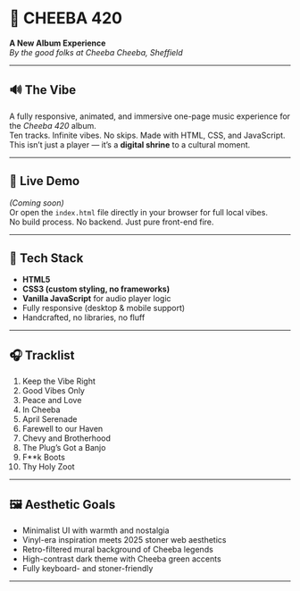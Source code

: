 # 🌿 CHEEBA 420  
**A New Album Experience**  
_By the good folks at Cheeba Cheeba, Sheffield_

---

## 🔊 The Vibe

A fully responsive, animated, and immersive one-page music experience for the *Cheeba 420* album.  
Ten tracks. Infinite vibes. No skips. Made with HTML, CSS, and JavaScript.  
This isn’t just a player — it’s a **digital shrine** to a cultural moment.

---

## 📱 Live Demo  
*(Coming soon)*  
Or open the `index.html` file directly in your browser for full local vibes.  
No build process. No backend. Just pure front-end fire.

---

## 📂 Tech Stack

- **HTML5**  
- **CSS3 (custom styling, no frameworks)**  
- **Vanilla JavaScript** for audio player logic  
- Fully responsive (desktop & mobile support)  
- Handcrafted, no libraries, no fluff

---

## 🎧 Tracklist

1. Keep the Vibe Right  
2. Good Vibes Only  
3. Peace and Love  
4. In Cheeba  
5. April Serenade  
6. Farewell to our Haven  
7. Chevy and Brotherhood  
8. The Plug’s Got a Banjo  
9. F**k Boots  
10. Thy Holy Zoot

---

## 🖼️ Aesthetic Goals

- Minimalist UI with warmth and nostalgia  
- Vinyl-era inspiration meets 2025 stoner web aesthetics  
- Retro-filtered mural background of Cheeba legends  
- High-contrast dark theme with Cheeba green accents  
- Fully keyboard- and stoner-friendly

---
